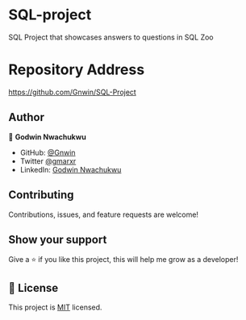 # SQL-project

SQL Project that showcases answers to questions in SQL Zoo


# Repository Address

https://github.com/Gnwin/SQL-Project


## Author

👤 **Godwin Nwachukwu**

- GitHub: [@Gnwin](https://github.com/Gnwin)
- Twitter [@gmarxr](https://twitter.com/gmarxr)
- LinkedIn: [Godwin Nwachukwu](https://www.linkedin.com/in/n-gwin/)


##  Contributing

Contributions, issues, and feature requests are welcome!


## Show your support

Give a ⭐️ if you like this project, this will help me grow as a developer!


## 📝 License

This project is [MIT](lic.url) licensed.